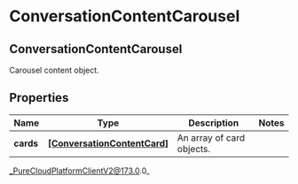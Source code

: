 # ConversationContentCarousel

## ConversationContentCarousel
Carousel content object.

## Properties

|Name | Type | Description | Notes|
|------------ | ------------- | ------------- | -------------|
| **cards** | [**[ConversationContentCard]**]([ConversationContentCard]) | An array of card objects. | |



_PureCloudPlatformClientV2@173.0.0_
